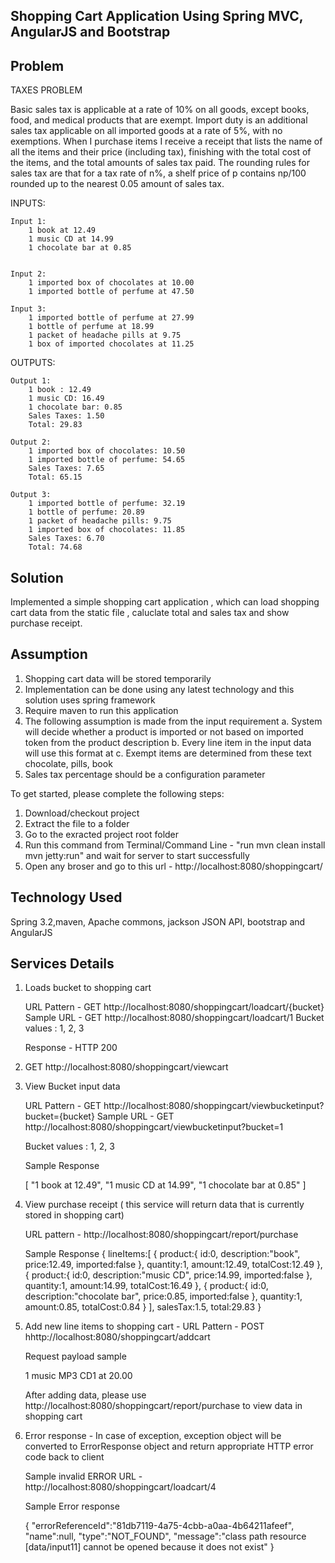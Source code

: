 Shopping Cart Application Using Spring MVC, AngularJS and Bootstrap
--------------------------------------------------------------------------------

Problem
-----------------

TAXES PROBLEM

Basic sales tax is applicable at a rate of 10% on all goods, except books, food,
and medical products that are exempt. Import duty is an additional sales tax
applicable on all imported goods at a rate of 5%, with no
exemptions.
When I purchase items I receive a receipt that lists the name of all the items and
their price (including tax), finishing with the total cost of the items, and the total
amounts of sales tax paid. The rounding rules for sales tax are that for a tax rate
of n%, a shelf price of p contains np/100 rounded up to the nearest 0.05 amount
of sales tax.


INPUTS:

	Input 1:
		1 book at 12.49
		1 music CD at 14.99
		1 chocolate bar at 0.85
		
		
	Input 2:
		1 imported box of chocolates at 10.00
		1 imported bottle of perfume at 47.50
		
	Input 3:
		1 imported bottle of perfume at 27.99
		1 bottle of perfume at 18.99
		1 packet of headache pills at 9.75
		1 box of imported chocolates at 11.25

OUTPUTS:

	Output 1:
		1 book : 12.49
		1 music CD: 16.49
		1 chocolate bar: 0.85
		Sales Taxes: 1.50
		Total: 29.83
		
	Output 2:
		1 imported box of chocolates: 10.50
		1 imported bottle of perfume: 54.65
		Sales Taxes: 7.65
		Total: 65.15
		
	Output 3:
		1 imported bottle of perfume: 32.19
		1 bottle of perfume: 20.89
		1 packet of headache pills: 9.75
		1 imported box of chocolates: 11.85
		Sales Taxes: 6.70
		Total: 74.68


Solution
-----------------
Implemented a simple shopping cart application , which can load shopping cart data from the static file ,
caluclate total and sales tax and show purchase receipt.

Assumption
-------------------
1. Shopping cart data will be stored temporarily
2. Implementation can be done using any latest technology and this solution uses spring framework
3. Require maven to run this application
4. The following assumption is made from the input requirement
	a. System will decide whether a product is imported or not based on imported token from the product description
	b. Every line item in the input data will use this format <Qty> <imported> <desc> at <price>
     c. Exempt items are determined from these text chocolate, pills, book
5. Sales tax percentage should be a configuration parameter


To get started, please complete the following steps:

1. Download/checkout project
2. Extract the file to a folder
3. Go to the exracted project root folder
4. Run this command from Terminal/Command Line - "run mvn clean install mvn jetty:run" and wait for server to start successfully
5. Open any broser and go to this url - http://localhost:8080/shoppingcart/


Technology Used
-----------------

Spring 3.2,maven,  Apache commons, jackson JSON API, bootstrap and AngularJS

Services Details
----------------

1. Loads bucket to shopping cart

	URL Pattern - GET http://localhost:8080/shoppingcart/loadcart/{bucket}
	Sample URL - GET http://localhost:8080/shoppingcart/loadcart/1
	Bucket values : 1, 2, 3

	Response -  HTTP 200
	

2. GET http://localhost:8080/shoppingcart/viewcart


3. View Bucket input data


	URL Pattern -  GET http://localhost:8080/shoppingcart/viewbucketinput?bucket={bucket}
	Sample URL - GET http://localhost:8080/shoppingcart/viewbucketinput?bucket=1

	Bucket values : 1, 2, 3
	

	Sample Response
	

	[
		"1 book at 12.49",
		"1 music CD at 14.99",
		"1 chocolate bar at 0.85"
	]
	


4. View purchase receipt ( this service will return data that is currently stored in shopping cart)

	URL pattern - http://localhost:8080/shoppingcart/report/purchase

	Sample Response
		{
	   lineItems:[
	      {
	         product:{
	            id:0,
	            description:"book",
	            price:12.49,
	            imported:false
	         },
	         quantity:1,
	         amount:12.49,
	         totalCost:12.49
	      },
	      {
	         product:{
	            id:0,
	            description:"music CD",
	            price:14.99,
	            imported:false
	         },
	         quantity:1,
	         amount:14.99,
	         totalCost:16.49
	      },
	      {
	         product:{
	            id:0,
	            description:"chocolate bar",
	            price:0.85,
	            imported:false
	         },
	         quantity:1,
	         amount:0.85,
	         totalCost:0.84
	      }
	   ],
	   salesTax:1.5,
	   total:29.83
	}
	

5. Add new line items to shopping cart -
	URL Pattern - POST hhttp://localhost:8080/shoppingcart/addcart

	Request payload sample

	1 music MP3 CD1 at 20.00
	

	After adding data, please use http://localhost:8080/shoppingcart/report/purchase to view data in shopping cart
	

6. Error response - In case of exception, exception object will be converted to ErrorResponse object and return appropriate HTTP error code back to client

    Sample invalid ERROR URL - http://localhost:8080/shoppingcart/loadcart/4
    

	Sample Error response

	{
	   "errorReferenceId":"81db7119-4a75-4cbb-a0aa-4b64211afeef",
	   "name":null,
	   "type":"NOT_FOUND",
	   "message":"class path resource [data/input11] cannot be opened because it does not exist"
	}
	
